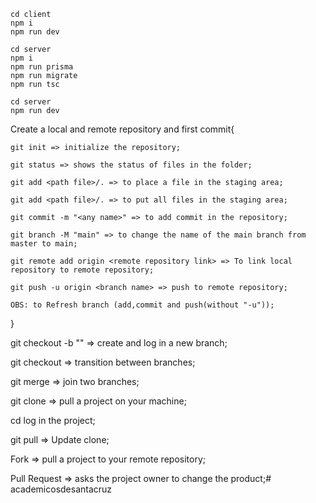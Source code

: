 ```
cd client
npm i
npm run dev

cd server
npm i
npm run prisma
npm run migrate
npm run tsc

cd server
npm run dev
```

Create a local and remote repository and first commit{

	git init => initialize the repository;

	git status => shows the status of files in the folder;

	git add <path file>/. => to place a file in the staging area;

	git add <path file>/. => to put all files in the staging area;

	git commit -m "<any name>" => to add commit in the repository;

	git branch -M "main" => to change the name of the main branch from master to main;

	git remote add origin <remote repository link> => To link local repository to remote repository;

	git push -u origin <branch name> => push to remote repository;

	OBS: to Refresh branch (add,commit and push(without "-u"));

}


git checkout -b "<new branch>" => create and log in a new branch;

git checkout <branch existentente> => transition between branches;

git merge <branch merge> => join two branches;

git clone <link to clone> => pull a project on your machine;

cd <name folder> log in the project;

git pull => Update clone;

Fork => pull a project to your remote repository;

Pull Request => asks the project owner to change the product;# academicosdesantacruz
